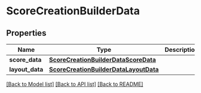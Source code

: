 # ScoreCreationBuilderData

## Properties
Name | Type | Description | Notes
------------ | ------------- | ------------- | -------------
**score_data** | [**ScoreCreationBuilderDataScoreData**](ScoreCreationBuilderDataScoreData.md) |  | 
**layout_data** | [**ScoreCreationBuilderDataLayoutData**](ScoreCreationBuilderDataLayoutData.md) |  | [optional] 

[[Back to Model list]](../README.md#documentation-for-models) [[Back to API list]](../README.md#documentation-for-api-endpoints) [[Back to README]](../README.md)


